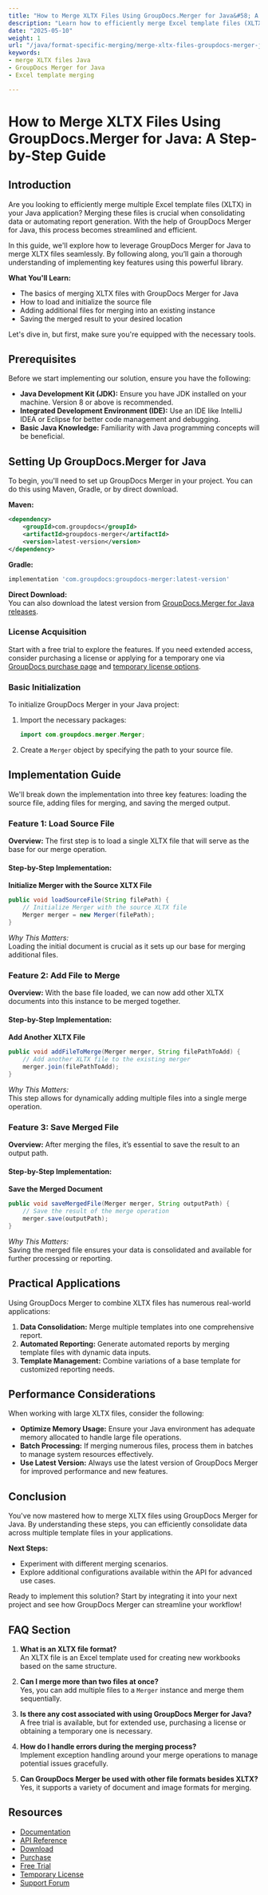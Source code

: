 ```yaml
---
title: "How to Merge XLTX Files Using GroupDocs.Merger for Java&#58; A Step-by-Step Guide"
description: "Learn how to efficiently merge Excel template files (XLTX) in your Java applications using GroupDocs Merger. This guide covers setup, implementation, and practical applications."
date: "2025-05-10"
weight: 1
url: "/java/format-specific-merging/merge-xltx-files-groupdocs-merger-java/"
keywords:
- merge XLTX files Java
- GroupDocs Merger for Java
- Excel template merging

---
```



# How to Merge XLTX Files Using GroupDocs.Merger for Java: A Step-by-Step Guide

## Introduction

Are you looking to efficiently merge multiple Excel template files (XLTX) in your Java application? Merging these files is crucial when consolidating data or automating report generation. With the help of GroupDocs Merger for Java, this process becomes streamlined and efficient.

In this guide, we'll explore how to leverage GroupDocs Merger for Java to merge XLTX files seamlessly. By following along, you’ll gain a thorough understanding of implementing key features using this powerful library.

**What You'll Learn:**
- The basics of merging XLTX files with GroupDocs Merger for Java
- How to load and initialize the source file
- Adding additional files for merging into an existing instance
- Saving the merged result to your desired location

Let's dive in, but first, make sure you're equipped with the necessary tools.

## Prerequisites

Before we start implementing our solution, ensure you have the following:

- **Java Development Kit (JDK):** Ensure you have JDK installed on your machine. Version 8 or above is recommended.
- **Integrated Development Environment (IDE):** Use an IDE like IntelliJ IDEA or Eclipse for better code management and debugging.
- **Basic Java Knowledge:** Familiarity with Java programming concepts will be beneficial.

## Setting Up GroupDocs.Merger for Java

To begin, you'll need to set up GroupDocs Merger in your project. You can do this using Maven, Gradle, or by direct download.

**Maven:**
```xml
<dependency>
    <groupId>com.groupdocs</groupId>
    <artifactId>groupdocs-merger</artifactId>
    <version>latest-version</version>
</dependency>
```

**Gradle:**
```gradle
implementation 'com.groupdocs:groupdocs-merger:latest-version'
```

**Direct Download:**  
You can also download the latest version from [GroupDocs.Merger for Java releases](https://releases.groupdocs.com/merger/java/).

### License Acquisition

Start with a free trial to explore the features. If you need extended access, consider purchasing a license or applying for a temporary one via [GroupDocs purchase page](https://purchase.groupdocs.com/buy) and [temporary license options](https://purchase.groupdocs.com/temporary-license/).

### Basic Initialization

To initialize GroupDocs Merger in your Java project:

1. Import the necessary packages:
   ```java
   import com.groupdocs.merger.Merger;
   ```

2. Create a `Merger` object by specifying the path to your source file.

## Implementation Guide

We'll break down the implementation into three key features: loading the source file, adding files for merging, and saving the merged output.

### Feature 1: Load Source File

**Overview:**
The first step is to load a single XLTX file that will serve as the base for our merge operation.

#### Step-by-Step Implementation:

**Initialize Merger with the Source XLTX File**

```java
public void loadSourceFile(String filePath) {
    // Initialize Merger with the source XLTX file
    Merger merger = new Merger(filePath);
}
```

*Why This Matters:*  
Loading the initial document is crucial as it sets up our base for merging additional files.

### Feature 2: Add File to Merge

**Overview:**
With the base file loaded, we can now add other XLTX documents into this instance to be merged together.

#### Step-by-Step Implementation:

**Add Another XLTX File**

```java
public void addFileToMerge(Merger merger, String filePathToAdd) {
    // Add another XLTX file to the existing merger
    merger.join(filePathToAdd);
}
```

*Why This Matters:*  
This step allows for dynamically adding multiple files into a single merge operation.

### Feature 3: Save Merged File

**Overview:**
After merging the files, it’s essential to save the result to an output path.

#### Step-by-Step Implementation:

**Save the Merged Document**

```java
public void saveMergedFile(Merger merger, String outputPath) {
    // Save the result of the merge operation
    merger.save(outputPath);
}
```

*Why This Matters:*  
Saving the merged file ensures your data is consolidated and available for further processing or reporting.

## Practical Applications

Using GroupDocs Merger to combine XLTX files has numerous real-world applications:

1. **Data Consolidation:** Merge multiple templates into one comprehensive report.
2. **Automated Reporting:** Generate automated reports by merging template files with dynamic data inputs.
3. **Template Management:** Combine variations of a base template for customized reporting needs.

## Performance Considerations

When working with large XLTX files, consider the following:

- **Optimize Memory Usage:** Ensure your Java environment has adequate memory allocated to handle large file operations.
- **Batch Processing:** If merging numerous files, process them in batches to manage system resources effectively.
- **Use Latest Version:** Always use the latest version of GroupDocs Merger for improved performance and new features.

## Conclusion

You've now mastered how to merge XLTX files using GroupDocs Merger for Java. By understanding these steps, you can efficiently consolidate data across multiple template files in your applications.

**Next Steps:**
- Experiment with different merging scenarios.
- Explore additional configurations available within the API for advanced use cases.

Ready to implement this solution? Start by integrating it into your next project and see how GroupDocs Merger can streamline your workflow!

## FAQ Section

1. **What is an XLTX file format?**  
   An XLTX file is an Excel template used for creating new workbooks based on the same structure.
   
2. **Can I merge more than two files at once?**  
   Yes, you can add multiple files to a `Merger` instance and merge them sequentially.
3. **Is there any cost associated with using GroupDocs Merger for Java?**  
   A free trial is available, but for extended use, purchasing a license or obtaining a temporary one is necessary.
4. **How do I handle errors during the merging process?**  
   Implement exception handling around your merge operations to manage potential issues gracefully.
5. **Can GroupDocs Merger be used with other file formats besides XLTX?**  
   Yes, it supports a variety of document and image formats for merging.

## Resources

- [Documentation](https://docs.groupdocs.com/merger/java/)
- [API Reference](https://reference.groupdocs.com/merger/java/)
- [Download](https://releases.groupdocs.com/merger/java/)
- [Purchase](https://purchase.groupdocs.com/buy)
- [Free Trial](https://releases.groupdocs.com/merger/java/)
- [Temporary License](https://purchase.groupdocs.com/temporary-license/)
- [Support Forum](https://forum.groupdocs.com/c/merger/) 

